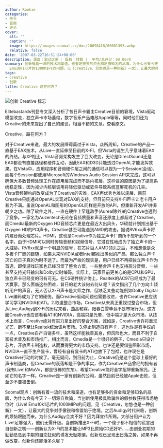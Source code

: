 ```yaml
---
author: Rookie
categories:
- 声卡
- 音频
- 评论
cover:
  alt: ''
  caption: ''
  image: https://images.soomal.cc/doc/20090418/00001393.webp
  relative: false
date: '2007-03-22T16:51:24+08:00'
description: 源自：驱动之家 | 版权：转载 |  平均/总评分：00.00/0
summary: 创新有着一流的技术和渠道，也有足够多的资金和足够知名的品牌，为什么会有今天？一切源自欺骗，当创新使用极具欺骗性的假参数获得市场地位时（Live!
  Emu10k1芯片的1000MIPs的问题，见《Creative，忽悠也是一种创新》一文），让最大的竞争对手傲锐和帝盟陷于绝境。之后Audigy时代来临，创新的烦恼跟随而来，为什么Audigy会卖不好？因为拜宣传所赐，大部分用户认为Live!足够强大，他们无需升级。当创新推出X-Fi时，一个傻子都不相信的谎言出自创新之嘴――创新认为X-Fi的技术能让MP3比原始CD还好听……由创业初期的勤勤恳恳到中期的自恋狂似盲目自大，诱发无耻欺骗，创新现已呈现出日落之势，如果不再做改变，创新你还能活多久呢？
tags:
- Creative
- 创新
title: Creative 路在何方？
---
```


![创新 Creative 标志](https://images.soomal.cc/doc/20090418/00001393.webp)



Elitebastards刊登专文深入分析了昔日声卡霸主Creative目前的窘境，Vista驱动模型改变，独立声卡市场萎缩，数字音乐产品难敌Apple等等，同时他们还为Creative的未来提出了自己的建议，相当不错的文章。查看原文。

Creative，路在何方？

对于Creative来说，最大的发展障碍莫过于Vista，众所周知，Creative的产品一直基于EAX技术，从Live一直延伸至目前的X-FI，但Vista的诞生几乎意味着EAX的终结。与XP相比，Vista音频架构发生了巨大改变，无论是DirectSound还是EAX都没有直接路径和硬件互动，因此EAX和D3D只能透过OpenAL才能发挥效果。在Vista中，应用程序和音频硬件层之间的通信可以视为一个Session(会话)，而每个Session都使用Microsoft的Windows Audio Session API来完成，这可以确保大多数音频处理工作在应用层完成而不是内核层。这样做的原因是为了提高系统稳定性，因为减少内核层调用将降低驱动或软件导致系统蓝屏死机的几率。Vista音频架构的改变成为了Creative的灾难，EAX再优秀也难以施展，目前Creative只能通过OpenAL实现对EAX的支持，但目前只支持X-Fi声卡让老卡用户甚为不满。虽说OpenAL和图形的OpenGL同样是开放的API，但重新开发API并非朝夕之功。除了软件之外，一直在硬件上罕逢敌手(Aureal除外)的Creative也遇到了竞争。一家名为Auzentech无论在音频质量和声音还原度上都超过了Creative。而Cmedia最新的Oxygen HD音频芯片更是在最近大出风头，华硕就计划推出基于Oxygen HD的PCI声卡。Creative甚至可能遇到AMD的攻击，据说RV6xx声卡将内建音频处理芯片。HDMI，这也是Creative作为独立声卡厂商所不想听到的一个名字。由于HDMI可以同时传输音频和视频信号，它潜在性地成为了独立声卡的一大威胁。RV6xx就是一个明显的信号，在芯片巨人AMD领头之后，不难想像是众多板卡厂商的跟随，如果未来NVIDIA或者Intel都推出类似的产品，那么独立声卡灭亡的日子真的为时不远了。而最为严峻的现实是，用户已经不再把独立声卡作为首选，即使游戏玩家也已经习惯了整合方案，一些整合声卡也支持高分音频，一些甚至支持光纤输出和Dolby实时编码。实际上，玩家目前更关心的是CPU和GPU，独立声卡已经变的可有可无。在CS硬件统计傍上，Realtek的AC97已经成为了最大赢家。那么面临这些困难，昔日的老大该何去何从呢？该文指出了几个方向:1.倾听用户的声音，无人否认X-FI声卡是大师之作，但缺乏某些功能例如Dolby Digital Live编码成为了它的硬伤。而Creative驱动问题也需要改进，也许Creative更应该学习学习NVIDIA和ATi。2.取道整合市场，Creative从未真正重视过整合市场，但从Live,Audigy到X-Fi的历程来看，曲高和寡，阳春白雪毕竟不是市场行为，这方面Creative也应该看看ATi和NVIDIA，高端只是光晕，低中端才是大众市场。从技术上而言，Creative绝对有实力拿出好的整合方案，诚如是，Creative也许将重现光芒，断不至让Realtek统治该片市场。3.停止制造自有声卡，这也许是有争议的一点，Creative自产自销多年，虽然这样能独善其身，但风险也大，而且不利于自家技术普及和市场推广。相比而言，Cmedia是一个很好的例子，Cmedia只设计芯片，开放声卡制造权，从而赢得更大的市场支持。也许还是要借鉴图形市场，NVIDIA一直不生产显卡，曾经有自有显卡的ATi也放下了包袱，也许现在是Creative行动的时候了。毫无疑问，到目前为止，Creative仍是这个星球上最好的声卡制造商，但Creative的衰落却是不争的事实，作为Creative产品曾经的拥有者(我有Live!和MuVo，都是很棒的东东)，希望Creative能将金字招牌重新擦亮，正如它的名字一样，Creative是一家有创新的公司，虽然目前已经被Apple击败，但至少不要被击倒。

Soomal观点：创新有着一流的技术和渠道，也有足够多的资金和足够知名的品牌，为什么会有今天？一切源自欺骗，当创新使用极具欺骗性的假参数获得市场地位时（Live! Emu10k1芯片的1000MIPs的问题，见《Creative，忽悠也是一种创新》一文），让最大的竞争对手傲锐和帝盟陷于绝境。之后Audigy时代来临，创新的烦恼跟随而来，为什么Audigy会卖不好？因为拜宣传所赐，大部分用户认为Live!足够强大，他们无需升级。当创新推出X-Fi时，一个傻子都不相信的谎言出自创新之嘴――创新认为X-Fi的技术能让MP3比原始CD还好听……由创业初期的勤勤恳恳到中期的自恋狂似的诱发无耻欺骗，创新现已呈现出日落之势，如果不再做改变，创新你还能活多久呢？